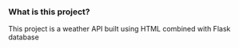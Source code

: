 ### What is this project?

This project is a weather API built using HTML combined with Flask database